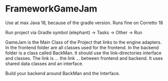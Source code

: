 # FrameworkGameJam

Use at max Java 18, because of the gradle version. Runs fine on Corretto 18

Run project via Gradle symbol (elephant) -> Tasks -> Other -> Run

GameJam is the Main Class of the Project that links to the engine adapters. 
In the frontend folder are all classes used for the frontend. 
In the backend folder is a class called BackMan. It should use the link-directories interface and classes. 
The link is ... the link ... between frontend and backend. It uses shared data classes and an interface. 

Build your backend around BackMan and the Interface. 